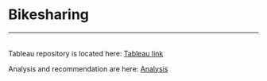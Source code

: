# Bikesharing
---
######
Tableau repository is located here:
[Tableau link](https://public.tableau.com/profile/b.bb#!/vizhome/bike_cw/DesMoinesCitiBike?publish=yes)

Analysis and recommendation are here:
[Analysis](citibike_analysis.md)

